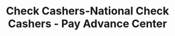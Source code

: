 ---
title: Check Cashers-National Check Cashers - Pay Advance Center
slug: check-cashers-national-check-cashers---pay-advance-center
updated-on: '2024-05-30T13:44:31.749Z'
created-on: '2024-05-30T13:41:46.671Z'
published-on: '2024-05-30T13:54:32.469Z'
f_city-state-2:
- cms/city/winchester-oh.md
- cms/city/dublin-oh.md
- cms/city/reynoldsburg-oh.md
- cms/city/hilliard-oh.md
- cms/city/pickerington-oh.md
- cms/city/grove-city-oh.md
f_locations:
- cms/payday-loan/check-cashers-national-check-cashers---pay-advance-center-10708.md
- cms/payday-loan/check-cashers-national-check-cashers---pay-advance-center-10709.md
- cms/payday-loan/check-cashers-national-check-cashers---pay-advance-center-10710.md
- cms/payday-loan/check-cashers-national-check-cashers---pay-advance-center-10711.md
- cms/payday-loan/check-cashers-national-check-cashers---pay-advance-center-10712.md
- cms/payday-loan/check-cashers-national-check-cashers---pay-advance-center-10713.md
f_states:
- cms/state/ohio.md
layout: '[company].html'
tags: company
---